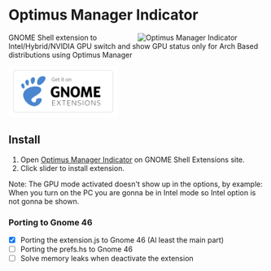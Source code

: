 # Optimus Manager Indicator

<img src="./example.png" alt="Optimus Manager Indicator" width="250" align="right" />

GNOME Shell extension to Intel/Hybrid/NVIDIA GPU switch and show GPU status only for Arch Based distributions using Optimus Manager


[<img src="https://raw.githubusercontent.com/andyholmes/gnome-shell-extensions-badge/master/get-it-on-ego.svg?sanitize=true" height="100">](https://extensions.gnome.org/extension/2908/optimus-manager-indicator/)

## Install

1. Open [Optimus Manager Indicator] on GNOME Shell Extensions site.
2. Click slider to install extension.

[Optimus Manager Indicator]: https://extensions.gnome.org/extension/2908/optimus-manager-indicator/

Note: The GPU mode activated doesn't show up in the options, by example: When you turn on the PC you are gonna be in Intel mode so Intel option is not gonna be shown.

### Porting to Gnome 46

- [x] Porting the extension.js to Gnome 46 (Al least the main part)
- [ ] Porting the prefs.hs to Gnome 46
- [ ] Solve memory leaks when deactivate the extension
